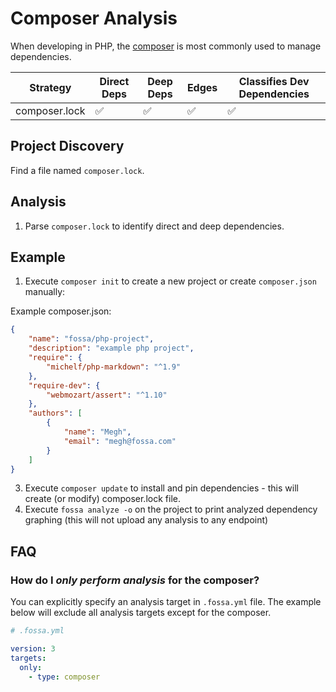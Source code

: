 # Composer Analysis

When developing in PHP, the [composer](https://getcomposer.org/) is most commonly used to manage dependencies.

| Strategy      | Direct Deps        | Deep Deps          | Edges              | Classifies Dev Dependencies |
| ------------- | ------------------ | ------------------ | ------------------ | --------------------------- |
| composer.lock | :white_check_mark: | :white_check_mark: | :white_check_mark: | :white_check_mark:          |

## Project Discovery

Find a file named `composer.lock`.

## Analysis

1. Parse `composer.lock` to identify direct and deep dependencies.

## Example 

1. Execute `composer init` to create a new project or create `composer.json` manually:

Example composer.json:
```json
{
    "name": "fossa/php-project",
    "description": "example php project",
    "require": {
        "michelf/php-markdown": "^1.9"
    },
    "require-dev": {
        "webmozart/assert": "^1.10"
    },
    "authors": [
        {
            "name": "Megh",
            "email": "megh@fossa.com"
        }
    ]
}
```

3. Execute `composer update` to install and pin dependencies - this will create (or modify) composer.lock file.
4. Execute `fossa analyze -o` on the project to print analyzed dependency graphing (this will not upload any analysis to any endpoint)

## FAQ

### How do I *only perform analysis* for the composer?

You can explicitly specify an analysis target in `.fossa.yml` file. The example below will exclude all analysis targets except for the composer. 

```yaml
# .fossa.yml 

version: 3
targets:
  only:
    - type: composer
```